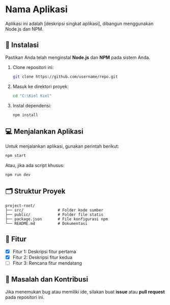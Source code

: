 # **Nama Aplikasi**

Aplikasi ini adalah \[deskripsi singkat aplikasi], dibangun menggunakan Node.js dan NPM.

## **🚀 Instalasi**

Pastikan Anda telah menginstal **Node.js** dan **NPM** pada sistem Anda.

1. Clone repositori ini:

   ```bash
   git clone https://github.com/username/repo.git
   ```
2. Masuk ke direktori proyek:

   ```bash
   cd "C:\Kiel Kiel"
   ```
3. Instal dependensi:

   ```bash
   npm install
   ```

## **💻 Menjalankan Aplikasi**

Untuk menjalankan aplikasi, gunakan perintah berikut:

```bash
npm start
```

Atau, jika ada script khusus:

```bash
npm run dev
```

## **🗂️ Struktur Proyek**

```
project-root/
├── src/               # Folder kode sumber
├── public/            # Folder file statis
├── package.json       # File konfigurasi npm
└── README.md          # Dokumentasi
```

## **🔧 Fitur**

* [x] Fitur 1: Deskripsi fitur pertama
* [x] Fitur 2: Deskripsi fitur kedua
* [ ] Fitur 3: Rencana fitur mendatang

## **🐛 Masalah dan Kontribusi**

Jika menemukan bug atau memiliki ide, silakan buat **issue** atau **pull request** pada repositori ini.

